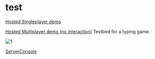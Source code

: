 # test

[Hosted Singleplayer demo](https://willkillson.github.io/test/)

[Hosted Multiplayer demo (no interaction)](http://testtyper-testtyper.1d35.starter-us-east-1.openshiftapps.com/)
Testbed for a typing game.

![1](https://user-images.githubusercontent.com/26101774/43370989-da98528e-933d-11e8-93c7-0d55a4e3b45e.png)

[ServerConsole](https://console.starter-us-east-1.openshift.com/console/project/testtyper/overview)
